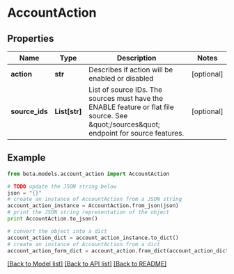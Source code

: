 # AccountAction


## Properties
Name | Type | Description | Notes
------------ | ------------- | ------------- | -------------
**action** | **str** | Describes if action will be enabled or disabled | [optional] 
**source_ids** | **List[str]** | List of source IDs. The sources must have the ENABLE feature or flat file source. See \&quot;/sources\&quot; endpoint for source features. | [optional] 

## Example

```python
from beta.models.account_action import AccountAction

# TODO update the JSON string below
json = "{}"
# create an instance of AccountAction from a JSON string
account_action_instance = AccountAction.from_json(json)
# print the JSON string representation of the object
print AccountAction.to_json()

# convert the object into a dict
account_action_dict = account_action_instance.to_dict()
# create an instance of AccountAction from a dict
account_action_form_dict = account_action.from_dict(account_action_dict)
```
[[Back to Model list]](../README.md#documentation-for-models) [[Back to API list]](../README.md#documentation-for-api-endpoints) [[Back to README]](../README.md)


